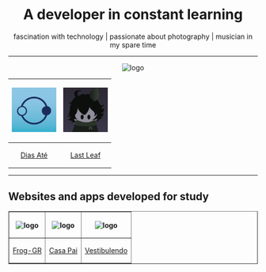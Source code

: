 
<h1 align="center">A developer in constant learning</h1>

<p align="center" > fascination with technology | passionate about photography | musician in my spare time </p>


<hr>

<p align="center" >
  <img width="200"src="https://www.pngmart.com/files/10/Download-On-The-App-Store-PNG-Transparent-Image.png" alt="logo">
</p> 

<table align="center">
  <thead>
  <th>
    <p>
    <img width="90" src="https://github.com/NatanCR/Dias_ate/blob/main/DateExample/DateExample/Assets.xcassets/AppIcon.appiconset/1024.png" alt="logo">
    </p>
  </th>
    <th>
    <p align="center">
    <img width="90" src="https://raw.githubusercontent.com/oManhattan/MiniChallenge002/main/MiniChallenge002%20Shared/Assets.xcassets/AppIcon.appiconset/1024.png" alt="logo">
    </p>
  </th>
  <tbody>
  <tr>
    <td>
    <p align="center">
      <a target="blanck" href="https://apps.apple.com/br/app/dias-até/id6443549152"> Dias Até </a>
    </p>
    </td>
    <td>
    <p align="center">
      <a target="blanck" href="https://apps.apple.com/br/app/last-leaf/id1658436580"> Last Leaf </a>
    </p>
    </td>
  </tr>
    </table>
    
<hr>

<h2>Websites and apps developed for study</h2>





<table border="none">
  <thead>
  <th>
    <p>
    <img width="90" src="http://froggr.com.br/wp-content/uploads/2020/01/Logo_Frog-Atualizado-1-e1579896469461.png" alt="logo">
    </p>
  </th>
    <th>
    <p align="center">
    <img width="90" src="https://associacao-casa-do-pai.vercel.app/imagens/logoACasaDoPai.png" alt="logo">
    </p>
  </th>
  <th>
    <p align="center">
    <img width="90" src="https://github.com/Bruno-Lafayette/nano_3/blob/main/nano_3/nano_3/Assets.xcassets/AppIcon.appiconset/1024.png" alt="logo">
    </p>
  </th>
  <tbody>
  <tr>
    <td>
    <p align="center">
      <a target="blanck" href="https://froggr.com.br"> Frog-GR</a>
    </p>
    </td>
    <td>
    <p align="center">
      <a target="blanck" href="https://associacao-casa-do-pai.vercel.app"> Casa Pai </a>
    </p>
    </td>
    <td>
    <p align="center">
      <a target="blanck" href="https://associacao-casa-do-pai.vercel.app"> Vestibulendo </a>
    </p>
    </td>
  </tr>
    </table>
  






                                                                                                                      



<!--
**Bruno-Lafayette/Bruno-Lafayette** is a ✨ _special_ ✨ repository because its `README.md` (this file) appears on your GitHub profile.

Here are some ideas to get you started:

- 🔭 I’m currently working on ...
- 🌱 I’m currently learning ...
- 👯 I’m looking to collaborate on ...
- 🤔 I’m looking for help with ...
- 💬 Ask me about ...
- 📫 How to reach me: ...
- 😄 Pronouns: ...
- ⚡ Fun fact: ...
-->


